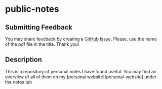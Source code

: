 # public-notes

## Submitting Feedback
You may share feedback by creating a 
 [GitHub Issue][issues-link].
Please, use the name of the pdf file in the title.
Thank you!

## Description
This is a repository of personal notes I have found useful.
You may find an overview of all of them on my 
 [personal website][personal-website] under the notes tab

[issues-link]: https://github.com/RaviSoji/public-notes/issues
[personl-website]:  https://RaviSoji.com
